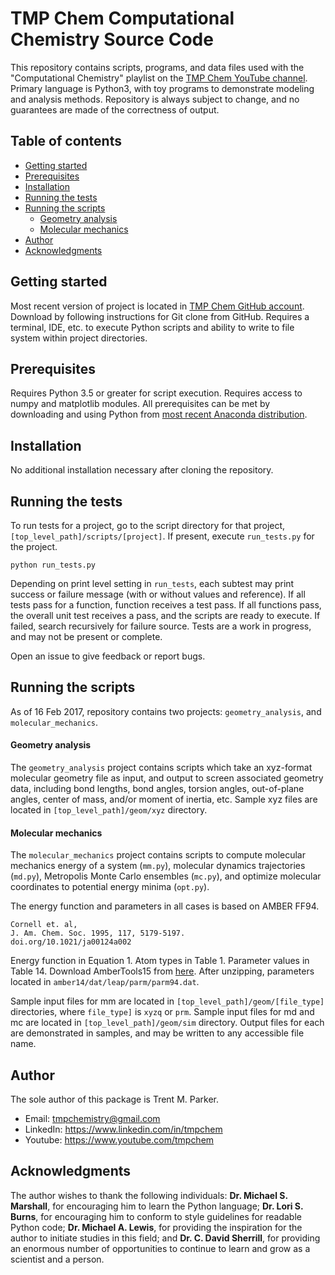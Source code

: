 TMP Chem Computational Chemistry Source Code
============================================

This repository contains scripts, programs, and data files used with the
"Computational Chemistry" playlist on the [TMP Chem YouTube channel][yt]. 
Primary language is Python3, with toy programs to demonstrate modeling and 
analysis methods. Repository is always subject to change, and no guarantees 
are made of the correctness of output.

[yt]: youtube.com/tmpchem

Table of contents
-----------------
* [Getting started](#getting-started)
* [Prerequisites](#prerequisites)
* [Installation](#installation)
* [Running the tests](#running-tests)
* [Running the scripts](#running-scripts)
	* [Geometry analysis](#geometry-analysis)
	* [Molecular mechanics](#molecular-mechanics)
* [Author](#author)
* [Acknowledgments](#acknowledgments)

<h2 id="getting-started">Getting started</h2>

Most recent version of project is located in 
[TMP Chem GitHub account][github]. Download by following instructions for 
Git clone from GitHub. Requires a terminal, IDE, etc. to execute Python 
scripts and ability to write to file system within project directories.

[github]: github.com/tmpchem/computational_chemistry

<h2 id="prerequisites">Prerequisites</h2>

Requires Python 3.5 or greater for script execution. Requires access
to numpy and matplotlib modules. All prerequisites can be met by
downloading and using Python from 
[most recent Anaconda distribution][anaconda].

[anaconda]: https://www.anaconda.com/download/

<h2 id="installation">Installation</h2>

No additional installation necessary after cloning the repository.

<h2 id="running-tests">Running the tests</h2>

To run tests for a project, go to the script directory for that project,
`[top_level_path]/scripts/[project]`. If present, execute `run_tests.py` 
for the project.

    python run_tests.py

Depending on print level setting in `run_tests`, each subtest may print
success or failure message (with or without values and reference). If
all tests pass for a function, function receives a test pass. If all
functions pass, the overall unit test receives a pass, and the scripts
are ready to execute. If failed, search recursively for failure source.
Tests are a work in progress, and may not be present or complete.

Open an issue to give feedback or report bugs.

<h2 id="running-scripts">Running the scripts</h2>

As of 16 Feb 2017, repository contains two projects: `geometry_analysis`,
and `molecular_mechanics`.

<h4 id="geometry-analysis">Geometry analysis</h4>

The `geometry_analysis` project contains scripts which take an xyz-format
molecular geometry file as input, and output to screen associated
geometry data, including bond lengths, bond angles, torsion angles,
out-of-plane angles, center of mass, and/or moment of inertia, etc. Sample
xyz files are located in `[top_level_path]/geom/xyz` directory.

<h4 id="molecular-mechanics">Molecular mechanics</h4>

The `molecular_mechanics` project contains scripts to compute molecular
mechanics energy of a system (`mm.py`), molecular dynamics trajectories
(`md.py`), Metropolis Monte Carlo ensembles (`mc.py`), and optimize
molecular coordinates to potential energy minima (`opt.py`).

The energy function and parameters in all cases is based on AMBER FF94.

    Cornell et. al, 
    J. Am. Chem. Soc. 1995, 117, 5179-5197.
    doi.org/10.1021/ja00124a002

Energy function in Equation 1. Atom types in Table 1. Parameter values 
in Table 14. Download AmberTools15 from [here][amber]. After unzipping, 
parameters located in `amber14/dat/leap/parm/parm94.dat`.

[amber]: http://ambermd.org/AmberTools15-get.html

Sample input files for mm are located in
`[top_level_path]/geom/[file_type]` directories, where `file_type]` is
`xyzq` or `prm`. Sample input files for md and mc are located in
`[top_level_path]/geom/sim` directory. Output files for each are
demonstrated in samples, and may be written to any accessible file
name.

<h2 id="author">Author</h2>

The sole author of this package is Trent M. Parker.

- Email: tmpchemistry@gmail.com
- LinkedIn: https://www.linkedin.com/in/tmpchem
- Youtube: https://www.youtube.com/tmpchem

<h2 id="acknowledgments">Acknowledgments</h2>

The author wishes to thank the following individuals:
**Dr. Michael S. Marshall**, for encouraging him to learn the Python
language;
**Dr. Lori S. Burns**, for encouraging him to conform to style guidelines
for readable Python code;
**Dr. Michael A. Lewis**, for providing the inspiration for the author to
initiate studies in this field; and
**Dr. C. David Sherrill**, for providing an enormous number of opportunities
to continue to learn and grow as a scientist and a person.
